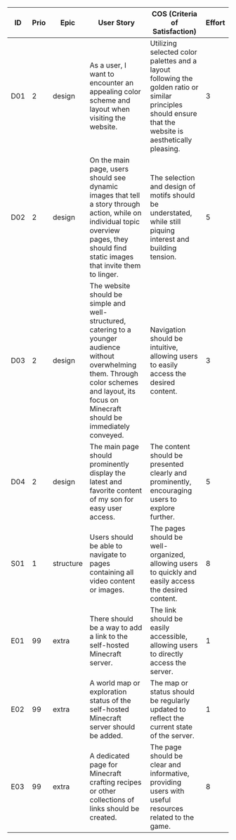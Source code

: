 | ID | Prio | Epic | User Story | COS (Criteria of Satisfaction) | Effort |
| ----- | ----- | ----- | ----- | ----- | ----- |
| D01 | 2 | design | As a user, I want to encounter an appealing color scheme and layout when visiting the website. | Utilizing selected color palettes and a layout following the golden ratio or similar principles should ensure that the website is aesthetically pleasing. | 3 |
| D02 | 2 | design | On the main page, users should see dynamic images that tell a story through action, while on individual topic overview pages, they should find static images that invite them to linger. | The selection and design of motifs should be understated, while still piquing interest and building tension. | 5 |
| D03 | 2 | design | The website should be simple and well-structured, catering to a younger audience without overwhelming them. Through color schemes and layout, its focus on Minecraft should be immediately conveyed. | Navigation should be intuitive, allowing users to easily access the desired content. | 3 |
| D04 | 2 | design | The main page should prominently display the latest and favorite content of my son for easy user access. | The content should be presented clearly and prominently, encouraging users to explore further. | 5 |
| S01 | 1 | structure | Users should be able to navigate to pages containing all video content or images. | The pages should be well-organized, allowing users to quickly and easily access the desired content. | 8 |
| E01 | 99 | extra | There should be a way to add a link to the self-hosted Minecraft server. | The link should be easily accessible, allowing users to directly access the server. | 1 |
| E02 | 99 | extra | A world map or exploration status of the self-hosted Minecraft server should be added. | The map or status should be regularly updated to reflect the current state of the server. | 1 |
| E03 | 99 | extra | A dedicated page for Minecraft crafting recipes or other collections of links should be created. | The page should be clear and informative, providing users with useful resources related to the game. | 8 |

